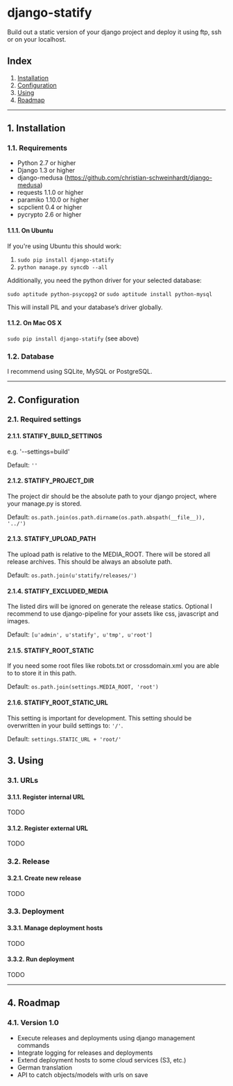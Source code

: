 # django-statify #

Build out a static version of your django project and deploy it using ftp, ssh 
or on your localhost.


## Index ##

1. [Installation](#1-installation)
2. [Configuration](#2-configuration)
3. [Using](#3-using)
4. [Roadmap](#4-roadmap)


- - -

## 1. Installation ##


### 1.1. Requirements ###

* Python 2.7 or higher
* Django 1.3 or higher
* django-medusa (https://github.com/christian-schweinhardt/django-medusa)
* requests 1.1.0 or higher
* paramiko 1.10.0 or higher
* scpclient 0.4 or higher
* pycrypto 2.6 or higher


#### 1.1.1. On Ubuntu ####

If you're using Ubuntu this should work:

1. `sudo pip install django-statify`
2. `python manage.py syncdb --all`

Additionally, you need the python driver for your selected database:

`sudo aptitude python-psycopg2` or `sudo aptitude install python-mysql`

This will install PIL and your database’s driver globally.


#### 1.1.2. On Mac OS X ####

`sudo pip install django-statify` (see above)


### 1.2. Database ###

I recommend using SQLite, MySQL or PostgreSQL.


- - -

## 2. Configuration ##


### 2.1. Required settings ###


#### 2.1.1. STATIFY_BUILD_SETTINGS ####

e.g. '--settings=build'

Default: `''`


#### 2.1.2. STATIFY_PROJECT_DIR ####

The project dir should be the absolute path to your django project, where your 
manage.py is stored.

Default: `os.path.join(os.path.dirname(os.path.abspath(__file__)), '../')`


#### 2.1.3. STATIFY_UPLOAD_PATH ####

The upload path is relative to the MEDIA_ROOT. There will be stored all release 
archives. This should be always an absolute path.

Default: `os.path.join(u'statify/releases/')`


#### 2.1.4. STATIFY_EXCLUDED_MEDIA ####

The listed dirs will be ignored on generate the release statics.
Optional I recommend to use django-pipeline for your assets like css, 
javascript and images.

Default: `[u'admin', u'statify', u'tmp', u'root']`


#### 2.1.5. STATIFY_ROOT_STATIC ####

If you need some root files like robots.txt or crossdomain.xml you are able to 
to store it in this path.

Default: `os.path.join(settings.MEDIA_ROOT, 'root')`


#### 2.1.6. STATIFY_ROOT_STATIC_URL ####

This setting is important for development. This setting should be overwritten 
in your build settings to: `'/'`.

Default: `settings.STATIC_URL + 'root/'`


## 3. Using ##


### 3.1. URLs ###


#### 3.1.1. Register internal URL ####

TODO


#### 3.1.2. Register external URL ####

TODO


### 3.2. Release ###


#### 3.2.1. Create new release ####

TODO


### 3.3. Deployment ###


#### 3.3.1. Manage deployment hosts ####

TODO


#### 3.3.2. Run deployment ####

TODO


- - -

## 4. Roadmap ##


### 4.1. Version 1.0 ###

* Execute releases and deployments using django management commands
* Integrate logging for releases and deployments
* Extend deployment hosts to some cloud services (S3, etc.)
* German translation
* API to catch objects/models with urls on save

